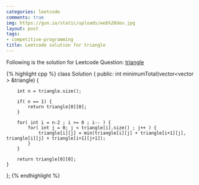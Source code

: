 ```yaml
---
categories: leetcode
comments: true
img: https://gun.io/static/uploads/web%20dev.jpg
layout: post
tags:
- competitive-programming
title: Leetcode solution for triangle
---
```


Following is the solution for Leetcode Question: [triangle](https://leetcode.com/problems/triangle/)

{% highlight cpp %}
class Solution {
public:
    int minimumTotal(vector<vector<int> > &triangle) {
        
        int n = triangle.size();
        
        if( n == 1) {
            return triangle[0][0];
        }
        
        for( int i = n-2 ; i >= 0 ; i-- ) {
            for( int j = 0; j < triangle[i].size() ; j++ ) {
                triangle[i][j] = min(triangle[i][j] + triangle[i+1][j], triangle[i][j] + triangle[i+1][j+1]);
            }
        }
        
        return triangle[0][0];
    }
};
{% endhighlight %}